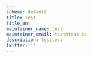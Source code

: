 ```yaml
---
schema: default
title: Test
title_en:
maintainer_name: test
maintainer_email: test@test.ee
description: testtest
twitter: ''
---
```

